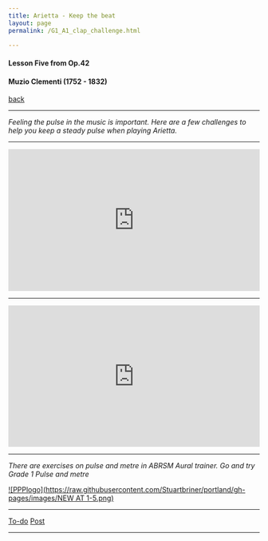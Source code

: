 ```yaml
---
title: Arietta - Keep the beat
layout: page
permalink: /G1_A1_clap_challenge.html

---
```



#### Lesson Five from Op.42

#### Muzio Clementi (1752 - 1832)

[back](G1_A1_pathway2)

***

*Feeling the pulse in the music is important. Here are a few challenges to help you keep a steady pulse when playing Arietta.*

***

<style>.embed-container { position: relative; padding-bottom: 56.25%; height: 0; overflow: hidden; max-width: 100%; } .embed-container iframe, .embed-container object, .embed-container embed { position: absolute; top: 0; left: 0; width: 100%; height: 100%; }</style><div class='embed-container'><iframe src='http://www.youtube.com/embed/jlVzJmxg3c8' frameborder='0' allowfullscreen></iframe></div>

***

<style>.embed-container { position: relative; padding-bottom: 56.25%; height: 0; overflow: hidden; max-width: 100%; } .embed-container iframe, .embed-container object, .embed-container embed { position: absolute; top: 0; left: 0; width: 100%; height: 100%; }</style><div class='embed-container'><iframe src='http://www.youtube.com/embed/u4vZS7M8YiE' frameborder='0' allowfullscreen></iframe></div>

***

*There are exercises on pulse and metre in ABRSM Aural trainer. Go and try Grade 1 Pulse and metre*

[![PPPlogo](https://raw.githubusercontent.com/Stuartbriner/portland/gh-pages/images/NEW AT 1-5.png)](https://itunes.apple.com/gb/app/abrsm-aural-trainer-grades-1-5/id491907493?mt=8)

***
[To-do](todo)
[Post](post)
***